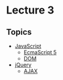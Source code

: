 Lecture 3
=========

Topics
------

- [JavaScript](http://en.wikipedia.org/wiki/Javascript)
  - [EcmaScript 5](http://en.wikipedia.org/wiki/ECMAScript#ECMAScript.2C_5th_Edition)
  - [DOM](http://en.wikipedia.org/wiki/Document_Object_Model)
- [jQuery](http://en.wikipedia.org/wiki/Jquery)
  - [AJAX](http://en.wikipedia.org/wiki/AJAX_(programming))

